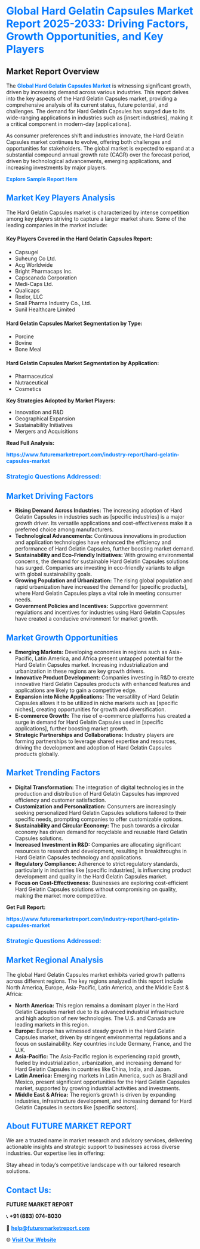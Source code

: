 <h1 style="color: #007BFF;">Global Hard Gelatin Capsules Market Report 2025-2033: Driving Factors, Growth Opportunities, and Key Players</h1>

<section id="overview">
<h2>Market Report Overview</h2>
<p>The <a href="https://www.futuremarketreport.com/industry-report/hard-gelatin-capsules-market" style="color: #007BFF; text-decoration: none;"><strong>Global Hard Gelatin Capsules Market</strong></a> is witnessing significant growth, driven by increasing demand across various industries. This report delves into the key aspects of the Hard Gelatin Capsules market, providing a comprehensive analysis of its current status, future potential, and challenges. The demand for Hard Gelatin Capsules has surged due to its wide-ranging applications in industries such as [insert industries], making it a critical component in modern-day [applications].</p>
<p>As consumer preferences shift and industries innovate, the Hard Gelatin Capsules market continues to evolve, offering both challenges and opportunities for stakeholders. The global market is expected to expand at a substantial compound annual growth rate (CAGR) over the forecast period, driven by technological advancements, emerging applications, and increasing investments by major players.</p>
</section>

<section id="overview">
<p><a href="https://www.futuremarketreport.com/request-sample/reportId=59354" style="color: #007BFF; text-decoration: none;"><strong>Explore Sample Report Here</strong></a></p>
</section>

<section id="key-players">
<h2 style="color: #007BFF;">Market Key Players Analysis</h2>
<p>The Hard Gelatin Capsules market is characterized by intense competition among key players striving to capture a larger market share. Some of the leading companies in the market include:</p>
<h4>Key Players Covered in the Hard Gelatin Capsules Report:</h4>
<ul><li>Capsugel</li><li>Suheung Co Ltd.</li><li>Acg Worldwide</li><li>Bright Pharmacaps Inc.</li><li>Capscanada Corporation</li><li>Medi-Caps Ltd.</li><li>Qualicaps</li><li>Roxlor, LLC</li><li>Snail Pharma Industry Co., Ltd.</li><li>Sunil Healthcare Limited</li></ul>
<h4>Hard Gelatin Capsules Market Segmentation by Type:</h4>
<ul><li>Porcine</li><li>Bovine</li><li>Bone Meal</li></ul>

<h4>Hard Gelatin Capsules Market Segmentation by Application:</h4>
<ul><li>Pharmaceutical</li><li>Nutraceutical</li><li>Cosmetics</li></ul>
<p><strong>Key Strategies Adopted by Market Players:</strong></p>
<ul>
<li>Innovation and R&D</li>
<li>Geographical Expansion</li>
<li>Sustainability Initiatives</li>
<li>Mergers and Acquisitions</li>
</ul>
</section>

<section>
<p><strong>Read Full Analysis: </strong></p><a href="https://www.futuremarketreport.com/industry-report/hard-gelatin-capsules-market" style="color: #007BFF; text-decoration: none;"><strong>https://www.futuremarketreport.com/industry-report/hard-gelatin-capsules-market</strong></a>
<h3 style="color: #007BFF;">Strategic Questions Addressed:</h3>
</section>

<section id="driving-factors">
<h2 style="color: #007BFF;">Market Driving Factors</h2>
<ul>
<li><strong>Rising Demand Across Industries:</strong> The increasing adoption of Hard Gelatin Capsules in industries such as [specific industries] is a major growth driver. Its versatile applications and cost-effectiveness make it a preferred choice among manufacturers.</li>
<li><strong>Technological Advancements:</strong> Continuous innovations in production and application technologies have enhanced the efficiency and performance of Hard Gelatin Capsules, further boosting market demand.</li>
<li><strong>Sustainability and Eco-Friendly Initiatives:</strong> With growing environmental concerns, the demand for sustainable Hard Gelatin Capsules solutions has surged. Companies are investing in eco-friendly variants to align with global sustainability goals.</li>
<li><strong>Growing Population and Urbanization:</strong> The rising global population and rapid urbanization have increased the demand for [specific products], where Hard Gelatin Capsules plays a vital role in meeting consumer needs.</li>
<li><strong>Government Policies and Incentives:</strong> Supportive government regulations and incentives for industries using Hard Gelatin Capsules have created a conducive environment for market growth.</li>
</ul>
</section>

<section id="growth-opportunities">
<h2 style="color: #007BFF;">Market Growth Opportunities</h2>
<ul>
<li><strong>Emerging Markets:</strong> Developing economies in regions such as Asia-Pacific, Latin America, and Africa present untapped potential for the Hard Gelatin Capsules market. Increasing industrialization and urbanization in these regions are key growth drivers.</li>
<li><strong>Innovative Product Development:</strong> Companies investing in R&D to create innovative Hard Gelatin Capsules products with enhanced features and applications are likely to gain a competitive edge.</li>
<li><strong>Expansion into Niche Applications:</strong> The versatility of Hard Gelatin Capsules allows it to be utilized in niche markets such as [specific niches], creating opportunities for growth and diversification.</li>
<li><strong>E-commerce Growth:</strong> The rise of e-commerce platforms has created a surge in demand for Hard Gelatin Capsules used in [specific applications], further boosting market growth.</li>
<li><strong>Strategic Partnerships and Collaborations:</strong> Industry players are forming partnerships to leverage shared expertise and resources, driving the development and adoption of Hard Gelatin Capsules products globally.</li>
</ul>
</section>

<section id="trending-factors">
<h2 style="color: #007BFF;">Market Trending Factors</h2>
<ul>
<li><strong>Digital Transformation:</strong> The integration of digital technologies in the production and distribution of Hard Gelatin Capsules has improved efficiency and customer satisfaction.</li>
<li><strong>Customization and Personalization:</strong> Consumers are increasingly seeking personalized Hard Gelatin Capsules solutions tailored to their specific needs, prompting companies to offer customizable options.</li>
<li><strong>Sustainability and Circular Economy:</strong> The push towards a circular economy has driven demand for recyclable and reusable Hard Gelatin Capsules solutions.</li>
<li><strong>Increased Investment in R&D:</strong> Companies are allocating significant resources to research and development, resulting in breakthroughs in Hard Gelatin Capsules technology and applications.</li>
<li><strong>Regulatory Compliance:</strong> Adherence to strict regulatory standards, particularly in industries like [specific industries], is influencing product development and quality in the Hard Gelatin Capsules market.</li>
<li><strong>Focus on Cost-Effectiveness:</strong> Businesses are exploring cost-efficient Hard Gelatin Capsules solutions without compromising on quality, making the market more competitive.</li>
</ul>
</section>

<section>
<p><strong>Get Full Report: </strong></p><a href="https://www.futuremarketreport.com/industry-report/hard-gelatin-capsules-market" style="color: #007BFF; text-decoration: none;"><strong>https://www.futuremarketreport.com/industry-report/hard-gelatin-capsules-market</strong></a>
<h3 style="color: #007BFF;">Strategic Questions Addressed:</h3>
</section>


<section id="regional-analysis">
<h2 style="color: #007BFF;">Market Regional Analysis</h2>
<p>The global Hard Gelatin Capsules market exhibits varied growth patterns across different regions. The key regions analyzed in this report include North America, Europe, Asia-Pacific, Latin America, and the Middle East & Africa:</p>
<ul>
<li><strong>North America:</strong> This region remains a dominant player in the Hard Gelatin Capsules market due to its advanced industrial infrastructure and high adoption of new technologies. The U.S. and Canada are leading markets in this region.</li>
<li><strong>Europe:</strong> Europe has witnessed steady growth in the Hard Gelatin Capsules market, driven by stringent environmental regulations and a focus on sustainability. Key countries include Germany, France, and the U.K.</li>
<li><strong>Asia-Pacific:</strong> The Asia-Pacific region is experiencing rapid growth, fueled by industrialization, urbanization, and increasing demand for Hard Gelatin Capsules in countries like China, India, and Japan.</li>
<li><strong>Latin America:</strong> Emerging markets in Latin America, such as Brazil and Mexico, present significant opportunities for the Hard Gelatin Capsules market, supported by growing industrial activities and investments.</li>
<li><strong>Middle East & Africa:</strong> The region’s growth is driven by expanding industries, infrastructure development, and increasing demand for Hard Gelatin Capsules in sectors like [specific sectors].</li>
</ul>
</section>

<footer>
<h2 style="color: #007BFF;">About FUTURE MARKET REPORT</h2>
<p>We are a trusted name in market research and advisory services, delivering actionable insights and strategic support to businesses across diverse industries. Our expertise lies in offering:</p>

<p>Stay ahead in today’s competitive landscape with our tailored research solutions.</p>

<h2 style="color: #007BFF;">Contact Us:</h2>
<p><strong>FUTURE MARKET REPORT</strong></p>
<p>📞 <strong>+91 (883) 074-8030</strong></p>
<p>📧 <strong><a href="mailto:help@futuremarketreport.com" style="color: #007BFF;">help@futuremarketreport.com</a></strong></p>
<p>🌐 <strong><a href="https://www.futuremarketreport.com/" style="color: #007BFF;">Visit Our Website</a></strong></p>
</footer>